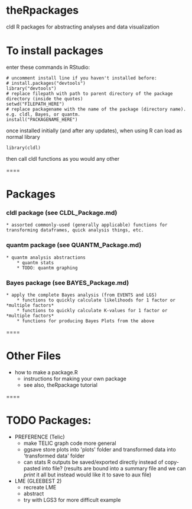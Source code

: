 # theRpackages
cldl R packages for abstracting analyses and data visualization

# To install packages
enter these commands in RStudio: 

    # uncomment install line if you haven't installed before: 
    # install.packages("devtools")
    library("devtools")
    # replace filepath with path to parent directory of the package directory (inside the quotes)
    setwd("FILEPATH_HERE") 
    # replace packagename with the name of the package (directory name). e.g. cldl, Bayes, or quantm. 
    install("PACKAGENAME_HERE") 
    
once installed initially (and after any updates), when using R can load as normal library 
    
    library(cldl)
    
then call cldl functions as you would any other

====

# Packages

### cldl package (see CLDL_Package.md)
    * assorted commonly-used (generally applicable) functions for transforming dataframes, quick analysis things, etc. 
### quantm package (see QUANTM_Package.md)
    * quantm analysis abstractions
        * quantm stats
        * TODO: quantm graphing
### Bayes package (see BAYES_Package.md)
    * apply the complete Bayes analysis (from EVENTS and LGS)
        * functions to quickly calculate likelihoods for 1 factor or *multiple factors* 
        * functions to quickly calculate K-values for 1 factor or *multiple factors*
        * functions for producing Bayes Plots from the above 

====

# Other Files
* how to make a package.R
  * instructions for making your own package 
  * see also, theRpackage tutorial 
  
====

# TODO Packages: 
* PREFERENCE (Telic)
    * make TELIC graph code more general
    * ggsave store plots into 'plots' folder and transformed data into 'transformed data' folder
    * can stats R outputs be saved/exported directly instead of copy-pasted into file? (results are bound into a summary file and we can *print* it all but instead would like it to save to aux file)
* LME (GLEEBEST 2)
    * recreate LME 
    * abstract 
    * try with LGS3 for more difficult example

